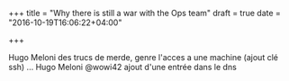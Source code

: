 +++
title = "Why there is still a war with the Ops team"
draft = true
date = "2016-10-19T16:06:22+04:00"

+++

Hugo Meloni des trucs de merde, genre l'acces a une machine (ajout clé ssh) ...
Hugo Meloni @wowi42 ajout d'une entrée dans le dns
